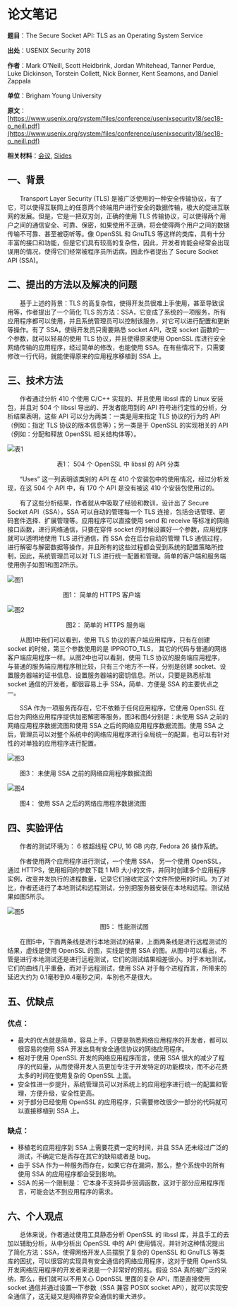 # **论文笔记**

**题目**：The Secure Socket API: TLS as an Operating System Service

**出处**：USENIX Security 2018

**作者**：Mark O'Neill, Scott Heidbrink, Jordan Whitehead, Tanner Perdue, Luke Dickinson, Torstein Collett, Nick Bonner, Kent Seamons, and Daniel Zappala

**单位**：Brigham Young University

**原文**：[https://www.usenix.org/system/files/conference/usenixsecurity18/sec18-o_neill.pdf](https://www.usenix.org/system/files/conference/usenixsecurity18/sec18-o_neill.pdf)

**相关材料**：[会议](https://www.usenix.org/conference/usenixsecurity18/presentation/oneill), [Slides](https://www.usenix.org/sites/default/files/conference/protected-files/security18_slides_oneill.pdf)

## **一、背景**

&ensp;&ensp;&ensp;&ensp;Transport Layer Security (TLS) 是被广泛使用的一种安全传输协议，有了它，可以使得互联网上的任意两个终端用户进行安全的数据传输，极大的促进互联网的发展。但是，它是一把双刃剑，正确的使用 TLS 传输协议，可以使得两个用户之间的通信安全、可靠、保密，如果使用不正确，将会使得两个用户之间的数据传输不可靠、甚至被窃听等。像 OpenSSL 和 GnuTLS 等这样的类库，具有十分丰富的接口和功能，但是它们具有较高的复杂性，因此，开发者肯能会经常会出现误用的情况，使得它们经常被程序员所诟病。因此作者提出了 Secure Socket API (SSA)。

## **二、提出的方法以及解决的问题**

&ensp;&ensp;&ensp;&ensp;基于上述的背景：TLS 的高复杂性，使得开发员很难上手使用，甚至导致误用等，作者提出了一个简化 TLS 的方法：SSA，它变成了系统的一项服务，所有应用程序都可以使用，并且系统管理员可以控制该服务，对它可以进行配置和更新等操作。有了 SSA，使得开发员只需要熟悉 socket API，改变 socket 函数的一个参数，就可以轻易的使用 TLS 协议，并且使得原来使用 OpenSSL 库进行安全网络传输的应用程序，经过简单的修改，也能使用 SSA。在有些情况下，只需要修改一行代码，就能使得原来的应用程序移植到 SSA 上。

## **三、技术方法**

&ensp;&ensp;&ensp;&ensp;作者通过分析 410 个使用 C/C++ 实现的、并且使用 libssl 库的 Linux 安装包，并且对 504 个 libssl 导出的、开发者能用到的 API 符号进行定性的分析，分析结果表明，这些 API 可以分为两类：一类是用来指定 TLS 协议的行为的 API（例如：指定 TLS 协议的版本信息等）；另一类是于 OpenSSL 的实现相关的 API（例如：分配和释放 OpenSSL 相关结构体等）。

![表1](材料/category.jpg)

&ensp;&ensp;&ensp;&ensp;&ensp;&ensp;&ensp;&ensp;&ensp;&ensp;&ensp;&ensp;&ensp;&ensp;&ensp;&ensp;表1： 504 个 OpenSSL 中 libssl 的 API 分类

&ensp;&ensp;&ensp;&ensp;“Uses” 这一列表明该类别的 API 在 410 个安装包中的使用情况，经过分析发现，在这 504 个 API 中，有 170 个 API 是没有被这 410 个安装包使用过的。

&ensp;&ensp;&ensp;&ensp;有了这些分析结果，作者就从中吸取了经验和教训，设计出了 Secure Socket API（SSA），SSA 可以自动的管理每一个 TLS 连接，包括会话管理、密码套件选择、扩展管理等。应用程序可以直接使用 send 和 receive 等标准的网络接口函数，进行网络通信，只要在穿件 socket 的时候设置好一个参数，应用程序就可以透明地使用 TLS 进行通信，而 SSA 会在后台自动的管理 TLS 通信过程，进行解密与解密数据等操作，并且所有的这些过程都会受到系统的配置策略所控制，因此，系统管理员可以对 TLS 进行统一配置和管理。简单的客户端和服务端使用例子如图1和图2所示。

![图1](材料/client.jpg)

&ensp;&ensp;&ensp;&ensp;&ensp;&ensp;&ensp;&ensp;&ensp;&ensp;&ensp;&ensp;&ensp;&ensp;&ensp;&ensp;&ensp;&ensp;图1： 简单的 HTTPS 客户端

![图2](材料/server.jpg)

&ensp;&ensp;&ensp;&ensp;&ensp;&ensp;&ensp;&ensp;&ensp;&ensp;&ensp;&ensp;&ensp;&ensp;&ensp;&ensp;&ensp;&ensp;&ensp;图2： 简单的 HTTPS 服务端

&ensp;&ensp;&ensp;&ensp;从图1中我们可以看到，使用 TLS 协议的客户端应用程序，只有在创建 socket 的时候，第三个参数使用的是 IPPROTO_TLS， 其它的代码与普通的网络客户端应用程序一样。从图2中也可以看到，使用 TLS 协议的服务端应用程序，与普通的服务端应用程序相比较，只有三个地方不一样，分别是创建 socket、设置服务器端的证书信息、设置服务器端的密钥信息。所以，只要是熟悉标准 socket 通信的开发者，都很容易上手 SSA，简单、方便是 SSA 的主要优点之一。

&ensp;&ensp;&ensp;&ensp;SSA 作为一项服务而存在，它不依赖于任何应用程序，它使用 OpenSSL 在后台为网络应用程序提供加密解密等服务，图3和图4分别是：未使用 SSA 之前的网络应用程序数据流图和使用 SSA 之后的网络应用程序数据流图。使用 SSA 之后，管理员可以对整个系统中的网络应用程序进行全局统一的配置，也可以有针对性的对单独的应用程序进行配置。

![图3](材料/traditional.jpg)

&ensp;&ensp;&ensp;&ensp;图3： 未使用 SSA 之前的网络应用程序数据流图

![图4](材料/SSA.jpg)

&ensp;&ensp;&ensp;&ensp;图4： 使用 SSA 之后的网络应用程序数据流图

## **四、实验评估**

&ensp;&ensp;&ensp;&ensp;作者的测试环境为： 6 核超线程 CPU, 16 GB 内存, Fedora 26 操作系统。

&ensp;&ensp;&ensp;&ensp;作者使用两个应用程序进行测试，一个使用 SSA， 另一个使用 OpenSSL，通过 HTTPS，使用相同的参数下载 1 MB 大小的文件，并同时创建多个应用程序实例，改变并发执行的进程数量，记录它们接收完这个文件所使用的时间。为了对比，作者还进行了本地测试和远程测试，分别把服务器安装在本地和远程。测试结果如图5所示。

![图5](材料/performance.jpg)

&ensp;&ensp;&ensp;&ensp;&ensp;&ensp;&ensp;&ensp;&ensp;&ensp;&ensp;&ensp;&ensp;&ensp;&ensp;&ensp;&ensp;&ensp;&ensp;&ensp;&ensp;&ensp;&ensp;&ensp;&ensp;&ensp;&ensp;&ensp;&ensp;&ensp;图5： 性能测试图

&ensp;&ensp;&ensp;&ensp;在图5中，下面两条线是进行本地测试的结果，上面两条线是进行远程测试的结果，虚线是使用 OpenSSL 的图，实线是使用 SSA 的图。从图中可以看出，不管是进行本地测试还是进行远程测试，它们的测试结果相差很小。对于本地测试，它们的曲线几乎重叠，而对于远程测试，使用 SSA 对于每个进程而言，所带来的延迟大约为 0.1毫秒到0.4毫秒之间，车别也不是很大。

## **五、优缺点**

### **优点：**

- 最大的优点就是简单，容易上手，只要是熟悉网络应用程序的开发者，都可以很容易的使用 SSA 开发出具有安全通信协议的网络应用程序。
- 相对于使用 OpenSSL 开发的网络应用程序而言，使用 SSA 很大的减少了程序的代码量，从而使得开发人员更加专注于开发特定的功能模块，而不必花费太多的时间在使用复杂的 OpenSSL 上面。
- 安全性进一步提升，系统管理员可以对系统上的应用程序进行统一的配置和管理，方便升级，安全性更高。
- 对于部分已经使用 OpenSSL 的应用程序，只需要修改很少一部分的代码就可以直接移植到 SSA 上。

### **缺点：**

- 移植老的应用程序到 SSA 上需要花费一定的时间，并且 SSA 还未经过广泛的测试，不确定它是否存在其它的缺陷或者是 bug。
- 由于 SSA 作为一种服务而存在，如果它存在漏洞，那么，整个系统中的所有使用 SSA 的应用程序都会受到影响。
- SSA 的另一个限制是： 它本身不支持异步回调函数，这对于部分应用程序而言，可能会达不到应用程序的需求。

## **六、个人观点**

&ensp;&ensp;&ensp;&ensp;总体来说，作者通过使用工具静态分析 OpenSSL 的 libssl 库，并且手工的去加以辅助分析，从中分析出 OpenSSL 中的 API 使用情况，并针对这种情况提出了简化方法：SSA，使得网络开发人员摆脱了复杂的 OpenSSL 和 GnuTLS 等类库的困扰，可以很容的实现具有安全通信的网络应用程序，这对于使用 OpenSSL 开发网络应用程序的开发者来说是一个非常好的预兆。假设 SSA 真的被广泛的采纳，那么，我们就可以不用关心 OpenSSL 里面的复杂 API，而是直接使用 socket 通信并通过设置一下参数（SSA 兼容 POSIX socket API），就可以实现安全通信了，这无疑又是网络界安全通信的重大进步。
